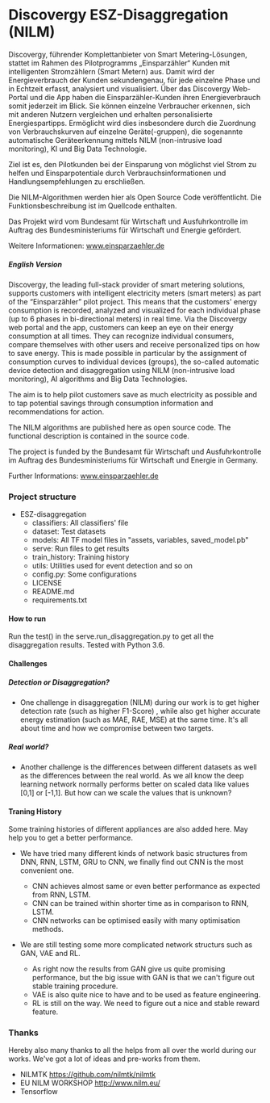 # Discovergy ESZ-Disaggregation (NILM)
Discovergy, führender Komplettanbieter von Smart Metering-Lösungen, stattet im Rahmen des Pilotprogramms „Einsparzähler“ Kunden mit intelligenten Stromzählern (Smart Metern) aus. Damit wird der Energieverbrauch der Kunden sekundengenau, für jede einzelne Phase und in Echtzeit erfasst, analysiert und visualisiert. Über das Discovergy Web-Portal und die App haben die Einsparzähler-Kunden ihren Energieverbrauch somit jederzeit im Blick. Sie können einzelne Verbraucher erkennen, sich mit anderen Nutzern vergleichen und erhalten personalisierte Energiespartipps. Ermöglicht wird dies insbesondere durch die Zuordnung von Verbrauchskurven auf einzelne Geräte(-gruppen), die sogenannte automatische Geräteerkennung mittels NILM (non-intrusive load monitoring), KI und Big Data Technologie.
 
Ziel ist es, den Pilotkunden bei der Einsparung von möglichst viel Strom zu helfen und Einsparpotentiale durch Verbrauchsinformationen und Handlungsempfehlungen zu erschließen.

Die NILM-Algorithmen werden hier als Open Source Code veröffentlicht. Die Funktionsbeschreibung ist im Quellcode enthalten.

Das Projekt wird vom Bundesamt für Wirtschaft und Ausfuhrkontrolle im Auftrag des Bundesministeriums für Wirtschaft und Energie gefördert.

Weitere Informationen: www.einsparzaehler.de

##### English Version
Discovergy, the leading full-stack provider of smart metering solutions, supports customers with intelligent electricity meters (smart meters) as part of the “Einsparzähler” pilot project. This means that the customers' energy consumption is recorded, analyzed and visualized for each individual phase (up to 6 phases in bi-directional meters) in real time. Via the Discovergy web portal and the app, customers can keep an eye on their energy consumption at all times. They can recognize individual consumers, compare themselves with other users and receive personalized tips on how to save energy. This is made possible in particular by the assignment of consumption curves to individual devices (groups), the so-called automatic device detection and disaggregation using NILM (non-intrusive load monitoring), AI algorithms and Big Data Technologies.

The aim is to help pilot customers save as much electricity as possible and to tap potential savings through consumption information and recommendations for action.

The NILM algorithms are published here as open source code. The functional description is contained in the source code.

The project is funded by the Bundesamt für Wirtschaft und Ausfuhrkontrolle im Auftrag des Bundesministeriums für Wirtschaft und Energie in Germany.

Further Informations: www.einsparzaehler.de

### Project structure
- ESZ-disaggregation
    - classifiers: All classifiers' file
    - dataset: Test datasets
    - models: All TF model files in "assets, variables, saved_model.pb"
    - serve: Run files to get results
    - train_history: Training history
    - utils: Utilities used for event detection and so on
    - config.py: Some configurations
    - LICENSE
    - README.md
    - requirements.txt
     

#### How to run
Run the test() in the serve.run_disaggregation.py to get all the disaggregation results.
Tested with Python 3.6.

#### Challenges
##### Detection or Disaggregation?
- One challenge in disaggregation (NILM) during our work is to get higher detection rate (such as higher F1-Score) ,
while also get higher accurate energy estimation (such as MAE, RAE, MSE) at the same time. It's all about time and how we compromise
between two targets.
##### Real world?
- Another challenge is the differences between different datasets as well as the differences between the real world.
As we all know the deep learning network normally performs better on scaled data like values [0,1] or [-1,1]. But how can we scale the values that is unknown? 

#### Traning History

Some training histories of different appliances are also added here. May help you to get a better performance.

- We have tried many different kinds of network basic structures from DNN, RNN, LSTM, GRU to CNN, we finally find out CNN is the most convenient one.
    - CNN achieves almost same or even better performance as expected from RNN, LSTM.
    - CNN can be trained within shorter time as in comparison to RNN, LSTM.
    - CNN networks can be optimised easily with many optimisation methods.

- We are still testing some more complicated network structurs such as GAN, VAE and RL.
    - As right now the results from GAN give us quite promising performance, but the big issue with GAN is that we can't figure out stable training procedure.
    - VAE is also quite nice to have and to be used as feature engineering.
    - RL is still on the way. We need to figure out a nice and stable reward feature. 


### Thanks
Hereby also many thanks to all the helps from all over the world during our works.
We've got a lot of ideas and pre-works from them.

- NILMTK https://github.com/nilmtk/nilmtk
- EU NILM WORKSHOP http://www.nilm.eu/
- Tensorflow




